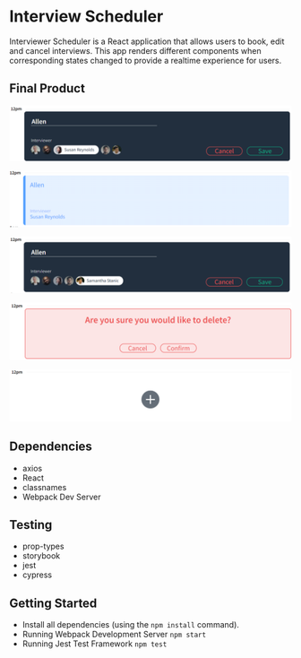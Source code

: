 # Interview Scheduler

Interviewer Scheduler is a React application that allows users to book, edit and cancel interviews. This app renders different components when corresponding states changed to provide a realtime experience for users.

## Final Product

!["Make Appointment"](https://github.com/Allenzzp/scheduler/blob/master/public/docs/Make-appointment.png)

!["Display Appointment"](https://github.com/Allenzzp/scheduler/blob/master/public/docs/Display-appointment.png)

!["Edit Appointment"](https://github.com/Allenzzp/scheduler/blob/master/public/docs/Edit-Appointment.png)

!["Cancel Appointment"](https://github.com/Allenzzp/scheduler/blob/master/public/docs/Cancel-appointment-confirm.png)

!["Appointment Canceled"](https://github.com/Allenzzp/scheduler/blob/master/public/docs/Appointment-canceled.png)

## Dependencies

- axios
- React
- classnames
- Webpack Dev Server

## Testing

- prop-types
- storybook
- jest
- cypress

## Getting Started

- Install all dependencies (using the `npm install` command).
- Running Webpack Development Server
  `npm start`
- Running Jest Test Framework
  `npm test`


